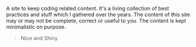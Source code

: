 A site to keep coding related content. It's a living collection of best practices and stuff which I gathered over the years. The content of this site may or may not be complete, correct or useful to you.
The content is kept minimalistic on purpose.

>Nice and Shiny